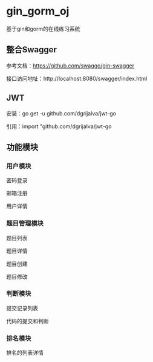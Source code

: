 # gin_gorm_oj
基于gin和gorm的在线练习系统

## 整合Swagger
参考文档：https://github.com/swaggo/gin-swagger

接口访问地址：http://localhost:8080/swagger/index.html

## JWT
安装：go get -u github.com/dgrijalva/jwt-go

引用：import "github.com/dgrijalva/jwt-go

## 功能模块
### 用户模块
密码登录

邮箱注册

用户详情

### 题目管理模块
题目列表

题目详情

题目创建

题目修改

### 判断模块
提交记录列表

代码的提交和判断

### 排名模块
排名的列表详情
